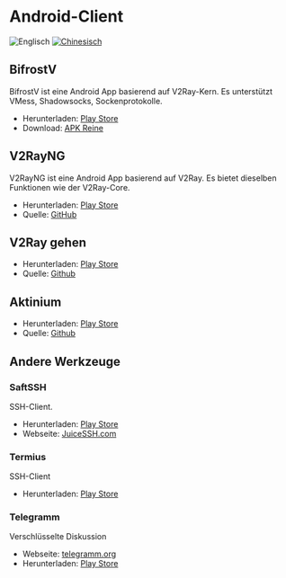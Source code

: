 # Android-Client

![Englisch](../resources/english.svg) [![Chinesisch](../resources/chinese.svg)](https://www.v2ray.com/ui_client/android.html)

## BifrostV

BifrostV ist eine Android App basierend auf V2Ray-Kern. Es unterstützt VMess, Shadowsocks, Sockenprotokolle.

* Herunterladen: [Play Store](https://play.google.com/store/apps/details?id=com.github.dawndiy.bifrostv)
* Download: [APK Reine](https://apkpure.com/bifrostv/com.github.dawndiy.bifrostv)

## V2RayNG

V2RayNG ist eine Android App basierend auf V2Ray. Es bietet dieselben Funktionen wie der V2Ray-Core.

* Herunterladen: [Play Store](https://play.google.com/store/apps/details?id=com.v2ray.ang)
* Quelle: [GitHub](https://github.com/2dust/v2rayNG)

## V2Ray gehen

* Herunterladen: [Play Store](https://play.google.com/store/apps/details?id=org.kkdev.v2raygo)
* Quelle: [Github](https://github.com/xiaokangwang/V2RayGO)

## Aktinium

* Herunterladen: [Play Store](https://play.google.com/store/apps/details?id=com.v2ray.actinium)
* Quelle: [Github](https://github.com/V2Ray-Android/Actinium)

## Andere Werkzeuge

### SaftSSH

SSH-Client.

* Herunterladen: [Play Store](https://play.google.com/store/apps/details?id=com.sonelli.juicessh)
* Webseite: [JuiceSSH.com](https://juicessh.com/)

### Termius

SSH-Client

* Herunterladen: [Play Store](https://play.google.com/store/apps/details?id=com.server.auditor.ssh.client)

### Telegramm

Verschlüsselte Diskussion

* Webseite: [telegramm.org](https://telegram.org/)
* Herunterladen: [Play Store](https://play.google.com/store/apps/details?id=org.telegram.messenger)